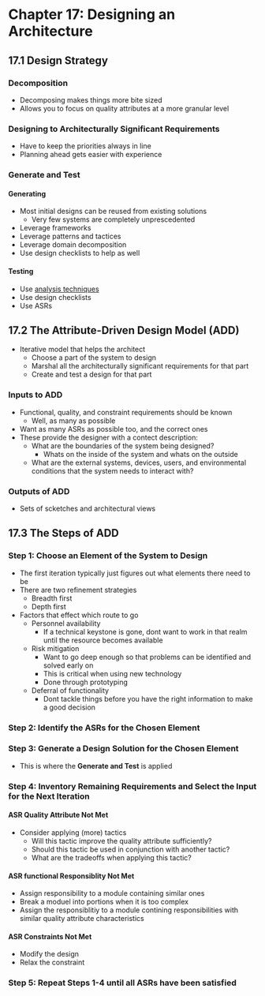 # Chapter 17: Designing an Architecture

## 17.1 Design Strategy

### Decomposition

* Decomposing makes things more bite sized
* Allows you to focus on quality attributes at a more granular level

### Designing to Architecturally Significant Requirements

* Have to keep the priorities always in line
* Planning ahead gets easier with experience

### Generate and Test

#### Generating

* Most initial designs can be reused from existing solutions
  * Very few systems are completely unprescedented
* Leverage frameworks
* Leverage patterns and tactices
* Leverage domain decomposition
* Use design checklists to help as well

#### Testing

* Use [analysis techniques](../part_2_quality/CHAPTER_14.md)
* Use design checklists
* Use ASRs

## 17.2 The Attribute-Driven Design Model (ADD)

* Iterative model that helps the architect
  * Choose a part of the system to design
  * Marshal all the architecturally significant requirements for that part
  * Create and test a design for that part

### Inputs to ADD

* Functional, quality, and constraint requirements should be known
  * Well, as many as possible
* Want as many ASRs as possible too, and the correct ones
* These provide the designer with a contect description:
  * What are the boundaries of the system being designed?
    * Whats on the inside of the system and whats on the outside
  * What are the external systems, devices, users, and environmental conditions that the system needs to interact with?

### Outputs of ADD

* Sets of scketches and architectural views

## 17.3 The Steps of ADD

### Step 1: Choose an Element of the System to Design

* The first iteration typically just figures out what elements there need to be
* There are two refinement strategies
  * Breadth first
  * Depth first
* Factors that effect which route to go
  * Personnel availability
    * If a technical keystone is gone, dont want to work in that realm until the resource becomes available
  * Risk mitigation
    * Want to go deep enough so that problems can be identified and solved early on
    * This is critical when using new technology
    * Done through prototyping
  * Deferral of functionality
    * Dont tackle things before you have the right information to make a good decision

### Step 2: Identify the ASRs for the Chosen Element

### Step 3: Generate a Design Solution for the Chosen Element

* This is where the **Generate and Test** is applied

### Step 4: Inventory Remaining Requirements and Select the Input for the Next Iteration

#### ASR Quality Attribute Not Met

* Consider applying (more) tactics
  * Will this tactic improve the quality attribute sufficiently?
  * Should this tactic be used in conjunction with another tactic?
  * What are the tradeoffs when applying this tactic?

#### ASR functional Responsiblity Not Met

* Assign responsibility to a module containing similar ones
* Break a moduel into portions when it is too complex
* Assign the responsiblitiy to a module contining responsibilities with similar quality attribute characteristics

#### ASR Constraints Not Met

* Modify the design
* Relax the constraint

### Step 5: Repeat Steps 1-4 until all ASRs have been satisfied
